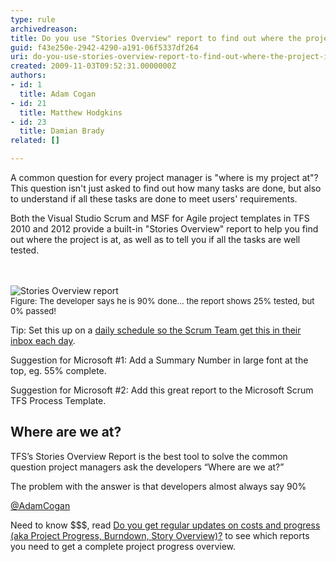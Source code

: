 ```yaml
---
type: rule
archivedreason: 
title: Do you use "Stories Overview" report to find out where the project is at?
guid: f43e250e-2942-4290-a191-06f5337df264
uri: do-you-use-stories-overview-report-to-find-out-where-the-project-is-at
created: 2009-11-03T09:52:31.0000000Z
authors:
- id: 1
  title: Adam Cogan
- id: 21
  title: Matthew Hodgkins
- id: 23
  title: Damian Brady
related: []

---
```




  <p>A common question for every project manager is &quot;where is my project at&quot;? This question isn't just asked to find out how many tasks are done, but also to understand if all these tasks are done to meet users' requirements. </p>
<p>Both the Visual Studio Scrum and MSF for Agile project templates in TFS 2010 and 2012 provide a built-in &quot;Stories Overview&quot; report to help you find out where the project is at, as well as to tell you if all the tasks are well tested. </p>

<br><excerpt class='endintro'></excerpt><br>
  <img class="ms-rteCustom-ImageArea" alt="Stories Overview report" src="/PublishingImages/84d04e_StoriesOverviewReport.jpg" /> <br>
<font class="ms-rteCustom-FigureNormal" size="2">Figure&#58;&#160;The developer says he is 90% done... the report shows 25% tested, but 0% passed!</font>
<p>Tip&#58; Set this up on a <a href="/reports-do-you-schedule-the-burndown-and-stories-overview-reports-to-be-emailed-to-the-team-every-day" shape="rect">daily schedule so the Scrum Team get this in their inbox each day</a>.</p>
<p>Suggestion for Microsoft #1&#58; Add a Summary Number in large font at the top, eg. 55% complete. </p>
<p>Suggestion for Microsoft #2&#58; Add this great report to the Microsoft Scrum TFS Process Template.</p>
<div class="ms-rteCustom-GreyBox">
<h2>Where are we at?</h2>
<p>TFS’s Stories Overview Report is the best tool to solve the common question project managers ask the developers “Where are we at?” </p>
<p>The problem with the answer is that developers almost always say 90% </p>
<p><a href="http&#58;//twitter.com/adamcogan" shape="rect">@AdamCogan</a></p>
</div>
<p>Need to know $$$, read <a href="/watch-do-you-get-regular-updates-on-costs-and-progress-(aka-project-progress-burndown-etc-)" shape="rect">Do you get regular updates on costs and progress (aka Project Progress, Burndown, Story Overview)?</a> to see which reports you need to get&#160;a complete&#160;project progress overview.</p>



